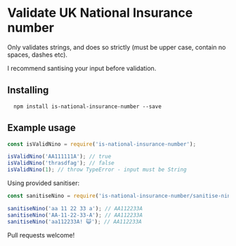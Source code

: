 # Validate UK National Insurance number

Only validates strings, and does so strictly (must be upper case, contain no
spaces, dashes etc).

I recommend santising your input before validation.

## Installing
```
  npm install is-national-insurance-number --save
```

## Example usage
```javascript
const isValidNino = require('is-national-insurance-number');

isValidNino('AA111111A'); // true
isValidNino('thrasdfag'); // false
isValidNino(1); // throw TypeError - input must be String
```

Using provided sanitiser:
```javascript
const sanitiseNino = require('is-national-insurance-number/sanitise-nino');

sanitiseNino('aa 11 22 33 a'); // AA112233A
sanitiseNino('AA-11-22-33-A'); // AA112233A
sanitiseNino('aa112233A! 😺'); // AA112233A
```

Pull requests welcome!
